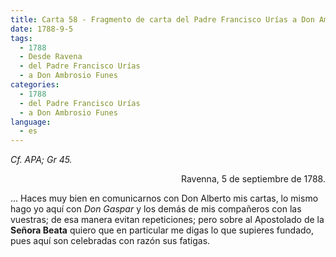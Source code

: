 ```yaml
---
title: Carta 58 - Fragmento de carta del Padre Francisco Urías a Don Ambrosio Funes (Ravena, 5 de septiembre de 1788).
date: 1788-9-5
tags:
  - 1788
  - Desde Ravena
  - del Padre Francisco Urías
  - a Don Ambrosio Funes
categories:
  - 1788
  - del Padre Francisco Urías
  - a Don Ambrosio Funes
language:
  - es
---
```


_Cf. APA; Gr 45._

<div align="right">
Ravenna, 5 de septiembre de 1788.
</div>

... Haces muy bien en comunicarnos con Don Alberto mis cartas, lo mismo hago yo aquí con _Don Gaspar_ y los demás de mis compañeros con las vuestras; de esa manera evitan repeticiones; pero sobre al Apostolado de la **Señora Beata** quiero que en particular me digas lo que supieres fundado, pues aquí son celebradas con razón sus fatigas.
